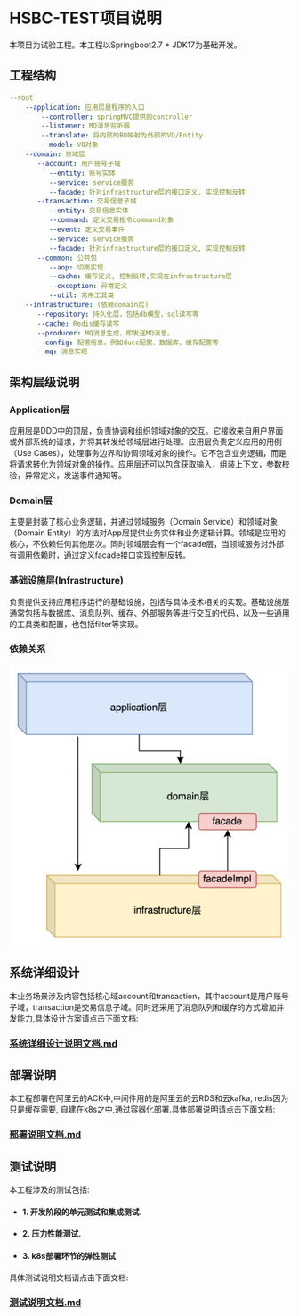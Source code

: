 # HSBC-TEST项目说明

本项目为试验工程。本工程以Springboot2.7 + JDK17为基础开发。


## 工程结构
```yaml
--root
    --application: 应用层是程序的入口
        --controller: springMVC提供的controller
        --listener: MQ消息监听器
        --translate: 将内部的BO映射为外部的VO/Entity
        --model: VO对象
    --domain: 领域层
       --account: 用户账号子域
          --entity: 账号实体
          --service: service服务
          --facade: 针对infrastructure层的接口定义, 实现控制反转
       --transaction: 交易信息子域
          --entity: 交易信息实体
          --command: 定义交易指令command对象
          --event: 定义交易事件
          --service: service服务
          --facade: 针对infrastructure层的接口定义, 实现控制反转
       --common: 公共包
          --aop: 切面实现
          --cache: 缓存定义, 控制反转,实现在infrastracture层
          --exception: 异常定义
          --util: 常用工具类
    --infrastructure: (依赖domain层)
       --repository: 持久化层，包括db模型，sql读写等
       --cache: Redis缓存读写
       --producer: MQ消息生成，即发送MQ消息。
       --config: 配置信息，例如ducc配置、数据库、缓存配置等
       --mq: 消息实现
```

## 架构层级说明
### Application层
应用层是DDD中的顶层，负责协调和组织领域对象的交互。它接收来自用户界面或外部系统的请求，并将其转发给领域层进行处理。应用层负责定义应用的用例（Use Cases），处理事务边界和协调领域对象的操作。它不包含业务逻辑，而是将请求转化为领域对象的操作。应用层还可以包含获取输入，组装上下文，参数校验，异常定义，发送事件通知等。<br>
### Domain层
主要是封装了核心业务逻辑，并通过领域服务（Domain Service）和领域对象（Domain Entity）的方法对App层提供业务实体和业务逻辑计算。领域是应用的核心，不依赖任何其他层次。同时领域层会有一个facade层，当领域服务对外部有调用依赖时，通过定义facade接口实现控制反转。<br>
### 基础设施层(Infrastructure)
负责提供支持应用程序运行的基础设施，包括与具体技术相关的实现。基础设施层通常包括与数据库、消息队列、缓存、外部服务等进行交互的代码，以及一些通用的工具类和配置，也包括filter等实现。<br>
### 依赖关系
![脚手架关系依赖图](document/picture/scafford-dependence.png)


## 系统详细设计
本业务场景涉及内容包括核心域account和transaction，其中account是用户账号子域，transaction是交易信息子域。同时还采用了消息队列和缓存的方式增加并发能力,具体设计方案请点击下面文档:
### [系统详细设计说明文档.md](./document/archetct-design.md)

## 部署说明
本工程部署在阿里云的ACK中,中间件用的是阿里云的云RDS和云kafka, redis因为只是缓存需要, 自建在k8s之中,通过容器化部署.具体部署说明请点击下面文档:

### [部署说明文档.md](./document/deploy.md)

## 测试说明
本工程涉及的测试包括:
- #### 1. 开发阶段的单元测试和集成测试.
- #### 2. 压力性能测试.
- #### 3. k8s部署环节的弹性测试

具体测试说明文档请点击下面文档:

### [测试说明文档.md](./document/test.md)




